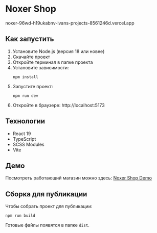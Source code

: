 # Noxer Shop

noxer-96wd-h19ukabnv-ivans-projects-8561246d.vercel.app

## Как запустить

1. Установите Node.js (версия 18 или новее)
2. Скачайте проект
3. Откройте терминал в папке проекта
4. Установите зависимости:
   ```
   npm install
   ```
5. Запустите проект:
   ```
   npm run dev
   ```
6. Откройте в браузере: http://localhost:5173

## Технологии

- React 19
- TypeScript
- SCSS Modules
- Vite

## Демо

Посмотреть работающий магазин можно здесь: [Noxer Shop Demo](https://noxer-test.ru/webapp/demo)

## Сборка для публикации

Чтобы собрать проект для публикации:
```
npm run build
```

Готовые файлы появятся в папке `dist`.
